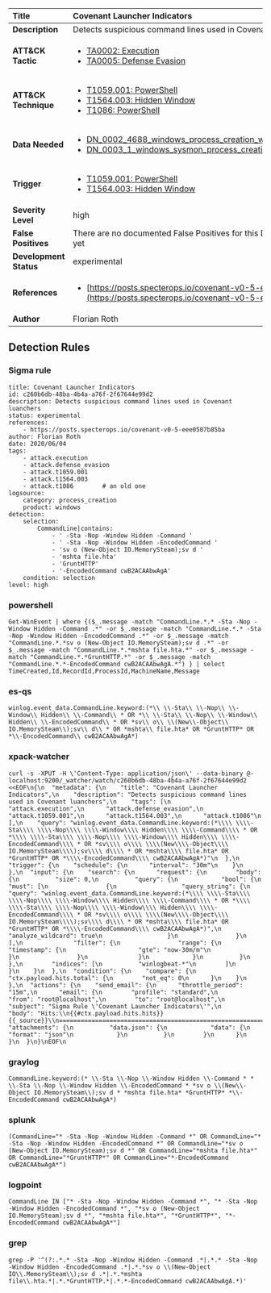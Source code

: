 | Title                    | Covenant Launcher Indicators       |
|:-------------------------|:------------------|
| **Description**          | Detects suspicious command lines used in Covenant luanchers |
| **ATT&amp;CK Tactic**    |  <ul><li>[TA0002: Execution](https://attack.mitre.org/tactics/TA0002)</li><li>[TA0005: Defense Evasion](https://attack.mitre.org/tactics/TA0005)</li></ul>  |
| **ATT&amp;CK Technique** | <ul><li>[T1059.001: PowerShell](https://attack.mitre.org/techniques/T1059/001)</li><li>[T1564.003: Hidden Window](https://attack.mitre.org/techniques/T1564/003)</li><li>[T1086: PowerShell](https://attack.mitre.org/techniques/T1086)</li></ul>  |
| **Data Needed**          | <ul><li>[DN_0002_4688_windows_process_creation_with_commandline](../Data_Needed/DN_0002_4688_windows_process_creation_with_commandline.md)</li><li>[DN_0003_1_windows_sysmon_process_creation](../Data_Needed/DN_0003_1_windows_sysmon_process_creation.md)</li></ul>  |
| **Trigger**              | <ul><li>[T1059.001: PowerShell](../Triggers/T1059.001.md)</li><li>[T1564.003: Hidden Window](../Triggers/T1564.003.md)</li></ul>  |
| **Severity Level**       | high |
| **False Positives**      |  There are no documented False Positives for this Detection Rule yet  |
| **Development Status**   | experimental |
| **References**           | <ul><li>[https://posts.specterops.io/covenant-v0-5-eee0507b85ba](https://posts.specterops.io/covenant-v0-5-eee0507b85ba)</li></ul>  |
| **Author**               | Florian Roth |


## Detection Rules

### Sigma rule

```
title: Covenant Launcher Indicators
id: c260b6db-48ba-4b4a-a76f-2f67644e99d2
description: Detects suspicious command lines used in Covenant luanchers
status: experimental
references:
    - https://posts.specterops.io/covenant-v0-5-eee0507b85ba
author: Florian Roth
date: 2020/06/04
tags:
    - attack.execution
    - attack.defense_evasion
    - attack.t1059.001
    - attack.t1564.003
    - attack.t1086        # an old one
logsource:
    category: process_creation
    product: windows
detection:
    selection:
        CommandLine|contains:
            - ' -Sta -Nop -Window Hidden -Command '
            - ' -Sta -Nop -Window Hidden -EncodedCommand '
            - 'sv o (New-Object IO.MemorySteam);sv d '
            - 'mshta file.hta'
            - 'GruntHTTP'
            - '-EncodedCommand cwB2ACAAbwAgA'
    condition: selection
level: high

```





### powershell
    
```
Get-WinEvent | where {($_.message -match "CommandLine.*.* -Sta -Nop -Window Hidden -Command .*" -or $_.message -match "CommandLine.*.* -Sta -Nop -Window Hidden -EncodedCommand .*" -or $_.message -match "CommandLine.*.*sv o (New-Object IO.MemorySteam);sv d .*" -or $_.message -match "CommandLine.*.*mshta file.hta.*" -or $_.message -match "CommandLine.*.*GruntHTTP.*" -or $_.message -match "CommandLine.*.*-EncodedCommand cwB2ACAAbwAgA.*") } | select TimeCreated,Id,RecordId,ProcessId,MachineName,Message
```


### es-qs
    
```
winlog.event_data.CommandLine.keyword:(*\\ \\-Sta\\ \\-Nop\\ \\-Window\\ Hidden\\ \\-Command\\ * OR *\\ \\-Sta\\ \\-Nop\\ \\-Window\\ Hidden\\ \\-EncodedCommand\\ * OR *sv\\ o\\ \\(New\\-Object\\ IO.MemorySteam\\);sv\\ d\\ * OR *mshta\\ file.hta* OR *GruntHTTP* OR *\\-EncodedCommand\\ cwB2ACAAbwAgA*)
```


### xpack-watcher
    
```
curl -s -XPUT -H \'Content-Type: application/json\' --data-binary @- localhost:9200/_watcher/watch/c260b6db-48ba-4b4a-a76f-2f67644e99d2 <<EOF\n{\n  "metadata": {\n    "title": "Covenant Launcher Indicators",\n    "description": "Detects suspicious command lines used in Covenant luanchers",\n    "tags": [\n      "attack.execution",\n      "attack.defense_evasion",\n      "attack.t1059.001",\n      "attack.t1564.003",\n      "attack.t1086"\n    ],\n    "query": "winlog.event_data.CommandLine.keyword:(*\\\\ \\\\-Sta\\\\ \\\\-Nop\\\\ \\\\-Window\\\\ Hidden\\\\ \\\\-Command\\\\ * OR *\\\\ \\\\-Sta\\\\ \\\\-Nop\\\\ \\\\-Window\\\\ Hidden\\\\ \\\\-EncodedCommand\\\\ * OR *sv\\\\ o\\\\ \\\\(New\\\\-Object\\\\ IO.MemorySteam\\\\);sv\\\\ d\\\\ * OR *mshta\\\\ file.hta* OR *GruntHTTP* OR *\\\\-EncodedCommand\\\\ cwB2ACAAbwAgA*)"\n  },\n  "trigger": {\n    "schedule": {\n      "interval": "30m"\n    }\n  },\n  "input": {\n    "search": {\n      "request": {\n        "body": {\n          "size": 0,\n          "query": {\n            "bool": {\n              "must": [\n                {\n                  "query_string": {\n                    "query": "winlog.event_data.CommandLine.keyword:(*\\\\ \\\\-Sta\\\\ \\\\-Nop\\\\ \\\\-Window\\\\ Hidden\\\\ \\\\-Command\\\\ * OR *\\\\ \\\\-Sta\\\\ \\\\-Nop\\\\ \\\\-Window\\\\ Hidden\\\\ \\\\-EncodedCommand\\\\ * OR *sv\\\\ o\\\\ \\\\(New\\\\-Object\\\\ IO.MemorySteam\\\\);sv\\\\ d\\\\ * OR *mshta\\\\ file.hta* OR *GruntHTTP* OR *\\\\-EncodedCommand\\\\ cwB2ACAAbwAgA*)",\n                    "analyze_wildcard": true\n                  }\n                }\n              ],\n              "filter": {\n                "range": {\n                  "timestamp": {\n                    "gte": "now-30m/m"\n                  }\n                }\n              }\n            }\n          }\n        },\n        "indices": [\n          "winlogbeat-*"\n        ]\n      }\n    }\n  },\n  "condition": {\n    "compare": {\n      "ctx.payload.hits.total": {\n        "not_eq": 0\n      }\n    }\n  },\n  "actions": {\n    "send_email": {\n      "throttle_period": "15m",\n      "email": {\n        "profile": "standard",\n        "from": "root@localhost",\n        "to": "root@localhost",\n        "subject": "Sigma Rule \'Covenant Launcher Indicators\'",\n        "body": "Hits:\\n{{#ctx.payload.hits.hits}}{{_source}}\\n================================================================================\\n{{/ctx.payload.hits.hits}}",\n        "attachments": {\n          "data.json": {\n            "data": {\n              "format": "json"\n            }\n          }\n        }\n      }\n    }\n  }\n}\nEOF\n
```


### graylog
    
```
CommandLine.keyword:(* \\-Sta \\-Nop \\-Window Hidden \\-Command * * \\-Sta \\-Nop \\-Window Hidden \\-EncodedCommand * *sv o \\(New\\-Object IO.MemorySteam\\);sv d * *mshta file.hta* *GruntHTTP* *\\-EncodedCommand cwB2ACAAbwAgA*)
```


### splunk
    
```
(CommandLine="* -Sta -Nop -Window Hidden -Command *" OR CommandLine="* -Sta -Nop -Window Hidden -EncodedCommand *" OR CommandLine="*sv o (New-Object IO.MemorySteam);sv d *" OR CommandLine="*mshta file.hta*" OR CommandLine="*GruntHTTP*" OR CommandLine="*-EncodedCommand cwB2ACAAbwAgA*")
```


### logpoint
    
```
CommandLine IN ["* -Sta -Nop -Window Hidden -Command *", "* -Sta -Nop -Window Hidden -EncodedCommand *", "*sv o (New-Object IO.MemorySteam);sv d *", "*mshta file.hta*", "*GruntHTTP*", "*-EncodedCommand cwB2ACAAbwAgA*"]
```


### grep
    
```
grep -P '^(?:.*.* -Sta -Nop -Window Hidden -Command .*|.*.* -Sta -Nop -Window Hidden -EncodedCommand .*|.*.*sv o \\(New-Object IO\\.MemorySteam\\);sv d .*|.*.*mshta file\\.hta.*|.*.*GruntHTTP.*|.*.*-EncodedCommand cwB2ACAAbwAgA.*)'
```



